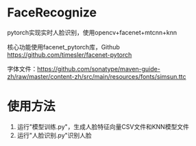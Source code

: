# FaceRecognize
pytorch实现实时人脸识别，使用opencv+facenet+mtcnn+knn

核心功能使用facenet_pytorch库，Github https://github.com/timesler/facenet-pytorch

字体文件：https://github.com/sonatype/maven-guide-zh/raw/master/content-zh/src/main/resources/fonts/simsun.ttc


# 使用方法
1. 运行"模型训练.py"，生成人脸特征向量CSV文件和KNN模型文件
2. 运行"人脸识别.py"识别人脸
